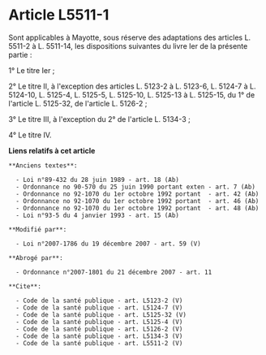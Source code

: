 # Article L5511-1

Sont applicables à Mayotte, sous réserve des adaptations des articles L. 5511-2 à L. 5511-14, les dispositions suivantes du
livre Ier de la présente partie : 

1° Le titre Ier ; 

2° Le titre II, à l'exception des articles L. 5123-2 à L. 5123-6, L. 5124-7 à L. 5124-10, L. 5125-4, L. 5125-5, L. 5125-10,
L. 5125-13 à L. 5125-15, du 1° de l'article L. 5125-32, de l'article L. 5126-2 ; 

3° Le titre III, à l'exception du 2° de l'article L. 5134-3 ; 

4° Le titre IV.

**Liens relatifs à cet article**

	**Anciens textes**:

	  - Loi n°89-432 du 28 juin 1989 - art. 18 (Ab)
	  - Ordonnance no 90-570 du 25 juin 1990 portant exten - art. 7 (Ab)
	  - Ordonnance no 92-1070 du 1er octobre 1992 portant  - art. 42 (Ab)
	  - Ordonnance no 92-1070 du 1er octobre 1992 portant  - art. 46 (Ab)
	  - Ordonnance no 92-1070 du 1er octobre 1992 portant  - art. 48 (Ab)
	  - Loi n°93-5 du 4 janvier 1993 - art. 15 (Ab)

	**Modifié par**:

	  - Loi n°2007-1786 du 19 décembre 2007 - art. 59 (V)

	**Abrogé par**:

	  - Ordonnance n°2007-1801 du 21 décembre 2007 - art. 11

	**Cite**:

	  - Code de la santé publique - art. L5123-2 (V)
	  - Code de la santé publique - art. L5124-7 (V)
	  - Code de la santé publique - art. L5125-32 (V)
	  - Code de la santé publique - art. L5125-4 (V)
	  - Code de la santé publique - art. L5126-2 (V)
	  - Code de la santé publique - art. L5134-3 (V)
	  - Code de la santé publique - art. L5511-2 (V)
